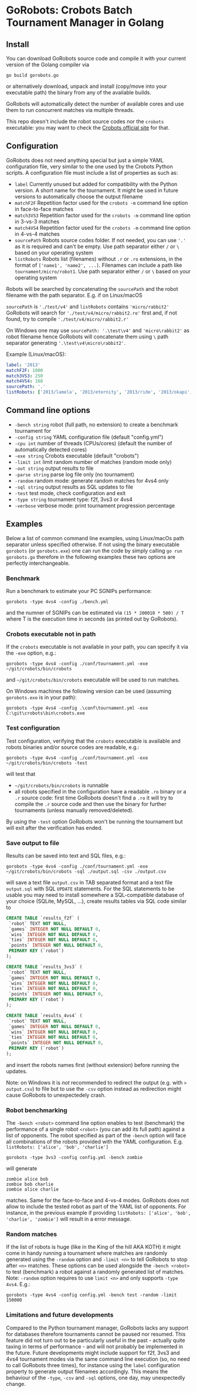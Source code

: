 # GoRobots: Crobots Batch Tournament Manager in Golang

## Install

You can download GoRobots source code and compile it with your current version of the Golang compiler via
```
go build gorobots.go
```
or alternatively download, unpack and install (copy/move into your executable path) the binary from any of the available builds.

GoRobots will automatically detect the number of available cores and use them to run concurrent matches via multiple threads.

This repo doesn't include the robot source codes nor the `crobots` executable: you may want to check the [Crobots official site](https://crobots.deepthought.it) for that.

## Configuration

GoRobots does not need anything special but just a simple YAML configuration file, very similar to the one used by the Crobots Python scripts.
A configuration file must include a list of properties as such as:

* `label` Currently unused but added for compatibility with the Python version. A short name for the tournament. It might be used in future versions to automatically choose the output filename
* `matchF2F` Repetition factor used for the `crobots -m` command line option in face-to-face matches
* `match3VS3` Repetition factor used for the `crobots -m` command line option in 3-vs-3 matches
* `match4VS4` Repetition factor used for the `crobots -m` command line option in 4-vs-4 matches
* `sourcePath` Robots source codes folder. If not needed, you can use `'.'` as it is required and can't be empty. Use path separator either `/` or `\` based on your operating system
* `listRobots` Robots list (filenames) without `.r` or `.ro` extensions, in the format of `['name1', 'name2', ...]`. Filenames can include a path like `tournament/micro/robot1`. Use path separator either `/` or `\` based on your operating system

Robots will be searched by concatenating the `sourcePath` and the robot filename with the path separator. E.g. if on Linux/macOS

`sourcePath` is `'./test/v4'` and `listRobots` contains `'micro/rabbit2'` GoRobots will search for `'./test/v4/micro/rabbit2.ro'` first and, if not found, try to compile `'./test/v4/micro/rabbit2.r'`

On Windows one may use `sourcePath: '.\test\v4'` and `'micro\rabbit2'` as robot filename hence GoRobots will concatenate them using `\` path separator generating `'.\test\v4\micro\rabbit2'`.

Example (Linux/macOS):
```yml
label: '2013'
matchF2F: 1000
match3VS3: 250
match4VS4: 168
sourcePath: '.'
listRobots: ['2013/lamela', '2013/eternity', '2013/ride', '2013/okapi', '2013/pjanic']
```

## Command line options

  * `-bench string`
    	robot (full path, no extension) to create a benchmark tournament for
  * `-config string`
    	YAML configuration file (default "config.yml")
  * `-cpu int`
    	number of threads (CPUs/cores) (default the number of automatically detected cores)
  * `-exe string`
    	Crobots executable (default "crobots")
  * `-limit int`
    	limit random number of matches (random mode only)
  * `-out string`
    	output results to file
  * `-parse string`
    	parse log file only (no tournament)
  * `-random`
    	random mode: generate random matches for 4vs4 only
  * `-sql string`
    	output results as SQL updates to file
  * `-test`
    	test mode, check configuration and exit
  * `-type string`
    	tournament type: f2f, 3vs3 or 4vs4
  * `-verbose`
    	verbose mode: print tournament progression percentage

## Examples

Below a list of common command line examples, using Linux/macOs path separator unless specified otherwise. If not using the binary executable `gorobots` (or `gorobots.exe`) one can run the code by simply calling `go run gorobots.go` therefore in the following examples these two options are perfectly interchangeable.

### Benchmark

Run a benchmark to estimate your PC SGNIPs performance:

`gorobots -type 4vs4 -config ./bench.yml`

and the numner of SGNIPs can be estimated via
`(15 * 200010 * 500) / T` where T is the execution time in seconds (as printed out by GoRobots).

### Crobots executable not in path

If the `crobots` executable is not available in your path, you can specify it via the `-exe` option, e.g.:

`gorobots -type 4vs4 -config ./conf/tournament.yml -exe ~/git/crobots/bin/crobots`

and `~/git/crobots/bin/crobots` executable will be used to run matches.

On Windows machines the following version can be used (assuming `gorobots.exe` is in your path):

`gorobots -type 4vs4 -config .\conf\tournament.yml -exe C:\git\crobots\bin\crobots.exe`

### Test configuration

Test configuration, verifying that the `crobots` executable is available and robots binaries and/or source codes are readable, e.g.:

`gorobots -type 4vs4 -config ./conf/tournament.yml -exe ~/git/crobots/bin/crobots -test`

will test that
* `~/git/crobots/bin/crobots` is runnable
* all robots specified in the configuration have a readable `.ro` binary or a `.r` source code: first time GoRobots doesn't find a `.ro` it will try to compile the `.r` source code and then use the binary for further tournaments (unless manually removed/deleted).

By using the `-test` option GoRobots won't be running the tournament but will exit after the verification has ended.

### Save output to file

Results can be saved into text and SQL files, e.g.:

`gorobots -type 4vs4 -config ./conf/tournament.yml -exe ~/git/crobots/bin/crobots -sql ./output.sql -csv ./output.csv`

will save a text file `output.csv` in TAB separated format and a text file `output.sql` with SQL `UPDATE` statements. For the SQL statements to be usable you may need to install somewhere a SQL-compatible database of your choice (SQLite, MySQL, ...), create results tables via SQL code similar to

```sql
CREATE TABLE `results_f2f` (
 `robot` TEXT NOT NULL,
 `games` INTEGER NOT NULL DEFAULT 0,
 `wins` INTEGER NOT NULL DEFAULT 0,
 `ties` INTEGER NOT NULL DEFAULT 0,
 `points` INTEGER NOT NULL DEFAULT 0,
 PRIMARY KEY (`robot`)
);

CREATE TABLE `results_3vs3` (
 `robot` TEXT NOT NULL,
 `games` INTEGER NOT NULL DEFAULT 0,
 `wins` INTEGER NOT NULL DEFAULT 0,
 `ties` INTEGER NOT NULL DEFAULT 0,
 `points` INTEGER NOT NULL DEFAULT 0,
 PRIMARY KEY (`robot`)
);

CREATE TABLE `results_4vs4` (
 `robot` TEXT NOT NULL,
 `games` INTEGER NOT NULL DEFAULT 0,
 `wins` INTEGER NOT NULL DEFAULT 0,
 `ties` INTEGER NOT NULL DEFAULT 0,
 `points` INTEGER NOT NULL DEFAULT 0,
 PRIMARY KEY (`robot`)
);
```

and insert the robots names first (without extension) before running the updates.

Note: on Windows it is _not_ recommended to redirect the output (e.g. with `> output.csv`) to file but to use the `-csv` option instead as redirection might cause GoRobots to unexpectedely crash.

### Robot benchmarking

The `-bench <robot>` command line option enables to test (benchmark) the performance of a single robot `<robot>` (you can add its full path) against a list of opponents. The robot specified as part of the `-bench` option will face all combinations of the robots provided with the YAML configuration.
E.g.
`listRobots: ['alice', 'bob', 'charlie']`

`gorobots -type 3vs3 -config config.yml -bench zombie`

will generate

```
zombie alice bob
zombie bob charlie
zombie alice charlie
```
matches. Same for the face-to-face and 4-vs-4 modes. GoRobots does not allow to include the tested robot as part of the YAML list of opponents. For instance, in the previous example if providing
`listRobots: ['alice', 'bob', 'charlie', 'zombie']` will result in a error message.

### Random matches

If the list of robots is huge (like in the King of the hill AKA KOTH) it might come in handy running a tournament where matches are randomly generated using the `-random` option and `-limit <n>` to tell GoRobots to stop after `<n>` matches. These options can be used alongside the `-bench <robot>` to test (benchmark) a robot against a randomly generated list of matches.
Note: `-random` option requires to use `limit <n>` and only supports `-type 4vs4`. E.g.:

`gorobots -type 4vs4 -config config.yml -bench test -random -limit 150000`

### Limitations and future developments

Compared to the Python tournament manager, GoRobots lacks any support for databases therefore tournaments cannot be paused nor resumed. This feature did not turn out to be particularly useful in the past - actually quite taxing in terms of performance - and will not probably be implemented in the future.
Future developments might include support for f2f, 3vs3 and 4vs4 tournament modes via the same command line execution (so, no need to call GoRobots three times), for instance using the `label` configuration property to generate output filenames accordingly. This means the behaviour of the `-type`, `-csv` and `-sql` options, one day, may unexpectedly change.